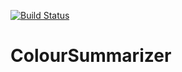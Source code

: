 [![Build Status](https://travis-ci.com/brian-william-taylor/ColourSummarizer.svg?branch=master)](https://travis-ci.com/brian-william-taylor/ColourSummarizer)
# ColourSummarizer
